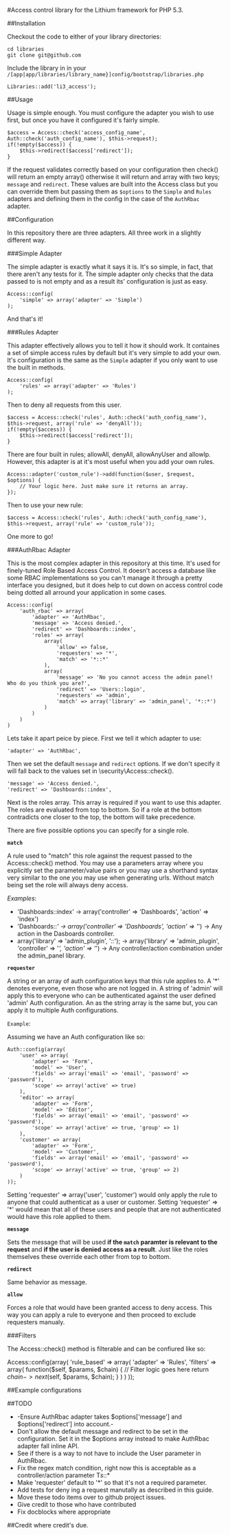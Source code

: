 #Access control library for the Lithium framework for PHP 5.3.

##Installation

Checkout the code to either of your library directories:

    cd libraries
    git clone git@github.com

Include the library in in your `/[app|app/libraries/library_name}]config/bootstrap/libraries.php`

    Libraries::add('li3_access');

##Usage

Usage is simple enough. You must configure the adapter you wish to use first, but once you have it configured it's fairly simple.

    $access = Access::check('access_config_name', Auth::check('auth_config_name'), $this->request);
    if(!empty($access)) {
        $this->redirect($access['redirect']);
    }

If the request validates correctly based on your configuration then check() will return an empty array() otherwise it will return and array with two keys; `message` and `redirect`. These values are built into the Access class but you can override them but passing them as `$options` to the `Simple` and `Rules` adapters and defining them in the config in the case of the `AuthRbac` adapter.

##Configuration

In this repository there are three adapters. All three work in a slightly different way.

###Simple Adapter

The simple adapter is exactly what it says it is. It's so simple, in fact, that there aren't any tests for it. The simple adapter only checks that the data passed to is not empty and as a result its' configuration is just as easy.

    Access::config(
        'simple' => array('adapter' => 'Simple')
    );

And that's it!

###Rules Adapter

This adapter effectively allows you to tell it how it should work. It containes a set of simple access rules by default but it's very simple to add your own. It's configuration is the same as the `Simple` adapter if you only want to use the built in methods.

    Access::config(
        'rules' => array('adapter' => 'Rules')
    );

Then to deny all requests from this user.

    $access = Access::check('rules', Auth::check('auth_config_name'), $this->request, array('rule' => 'denyAll'));
    if(!empty($access)) {
        $this->redirect($access['redirect']);
    }

There are four built in rules; allowAll, denyAll, allowAnyUser and allowIp. However, this adapter is at it's most useful when you add your own rules.

    Access::adapter('custom_rule')->add(function($user, $request, $options) {
        // Your logic here. Just make sure it returns an array.
    });

Then to use your new rule:

    $access = Access::check('rules', Auth::check('auth_config_name'), $this->request, array('rule' => 'custom_rule'));

One more to go!

###AuthRbac Adapter

This is the most complex adapter in this repository at this time. It's used for finely-tuned Role Based Access Control. It doesn't access a database like some RBAC implementations so you can't manage it through a pretty interface you designed, but it does help to cut down on access control code being dotted all arround your application in some cases.

    Access::config(
        'auth_rbac' => array(
            'adapter' => 'AuthRbac',
            'message' => 'Access denied.',
            'redirect' => 'Dashboards::index',
            'roles' => array(
                array(
                    'allow' => false,
                    'requesters' => '*',
                    'match' => '*::*'
                ),
                array(
                    'message' => 'No you cannot access the admin panel! Who do you think you are?',
                    'redirect' => 'Users::login',
                    'requesters' => 'admin',
                    'match' => array('library' => 'admin_panel', '*::*')
                )
            )
        )
    )

Lets take it apart peice by piece. First we tell it which adapter to use:

    'adapter' => 'AuthRbac',

Then we set the default `message` and `redirect` options. If we don't specify it will fall back to the values set in \security\Access::check().

    'message' => 'Access denied.',
    'redirect' => 'Dashboards::index',

Next is the roles array. This array is required if you want to use this adapter. The roles are evaluated from top to bottom. So if a role at the bottom contradicts one closer to the top, the bottom will take precedence.

There are five possible options you can specify for a single role.

**`match`**

A rule used to "match" this role against the request passed to the Access::check() method. You may use a parameters array where you explicitly set the parameter/value pairs or you may use a shorthand syntax very similar to the one you may use when generating urls. Without match being set the role will always deny access.

*Examples*:

* 'Dashboards::index' -> array('controller' => 'Dashboards', 'action' => 'index')
* 'Dashboards::*' -> array('controller' => 'Dashboards', 'action' => '*') -> Any action in the Dasboards controller.
* array('library' => 'admin_plugin', '*::*'); -> array('library' => 'admin_plugin', 'controller' => '*', 'action' => '*') -> Any controller/action combination under the admin_panel library.

**`requester`**

A string or an array of auth configuration keys that this rule applies to. A '*' denotes everyone, even those who are not logged in. A string of 'admin' will apply this to everyone who can be authenticated against the user defined 'admin' Auth configuration. An as the string array is the same but, you can apply it to multiple Auth configurations.

`Example`:

Assuming we have an Auth configuration like so:

    Auth::config(array(
    	'user' => array(
    		'adapter' => 'Form',
    		'model' => 'User',
    		'fields' => array('email' => 'email', 'password' => 'password'),
    		'scope' => array('active' => true)
    	),
    	'editor' => array(
    		'adapter' => 'Form',
    		'model' => 'Editor',
    		'fields' => array('email' => 'email', 'password' => 'password'),
    		'scope' => array('active' => true, 'group' => 1)
    	),
    	'customer' => array(
    		'adapter' => 'Form',
    		'model' => 'Customer',
    		'fields' => array('email' => 'email', 'password' => 'password'),
    		'scope' => array('active' => true, 'group' => 2)
    	)
    ));

Setting 'requester' => array('user', 'customer') would only apply the rule to anyone that could authenticat as a user or customer. Setting 'requester' => '*' would mean that all of these users and people that are not authenticated would have this role applied to them.

**`message`**

Sets the message that will be used **if the `match` paramter is relevant to the request** and **if the user is denied access as a result**. Just like the roles themselves these override each other from top to bottom.

**`redirect`**

Same behavior as message.

**`allow`**

Forces a role that would have been granted access to deny access. This way you can apply a rule to everyone and then proceed to exclude requesters manualy.

###Filters

The Access::check() method is filterable and can be confiured like so:

Access::config(array(
    'rule_based' => array(
        'adapter' => 'Rules',
        'filters' => array(
            function($self, $params, $chain) {
                // Filter logic goes here
                return $chain->next($self, $params, $chain);
            }
        )
    )
));

##Example configurations

##TODO

* -Ensure AuthRbac adapter takes $options['message'] and $options['redirect'] into account.-
* Don't allow the default message and redirect to be set in the configuration. Set it in the $options array instead to make AuthRbac adapter fall inline API.
* See if there is a way to not have to include the User parameter in AuthRbac.
* Fix the regex match condition, right now this is acceptable as a controller/action parameter T*s*::*
* Make 'requester' default to '*' so that it's not a required parameter.
* Add tests for deny ing a request manutally as described in this guide.
* Move these todo items over to github project issues.
* Give credit to those who have contributed
* Fix docblocks where appropriate

##Credit where credit's due.
